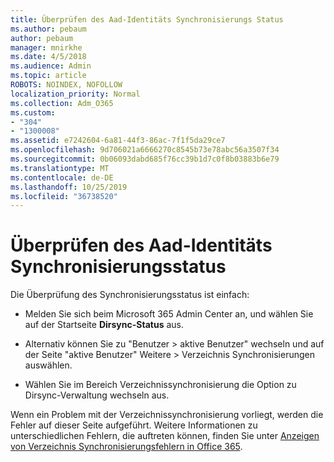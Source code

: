 ```yaml
---
title: Überprüfen des Aad-Identitäts Synchronisierungs Status
ms.author: pebaum
author: pebaum
manager: mnirkhe
ms.date: 4/5/2018
ms.audience: Admin
ms.topic: article
ROBOTS: NOINDEX, NOFOLLOW
localization_priority: Normal
ms.collection: Adm_O365
ms.custom:
- "304"
- "1300008"
ms.assetid: e7242604-6a81-44f3-86ac-7f1f5da29ce7
ms.openlocfilehash: 9d706021a6666270c8545b73e78abc56a3507f34
ms.sourcegitcommit: 0b06093dabd685f76cc39b1d7c0f8b03883b6e79
ms.translationtype: MT
ms.contentlocale: de-DE
ms.lasthandoff: 10/25/2019
ms.locfileid: "36738520"
---
```

# <a name="check-aad-identity-sync-status"></a>Überprüfen des Aad-Identitäts Synchronisierungsstatus

Die Überprüfung des Synchronisierungsstatus ist einfach:
  
- Melden Sie sich beim Microsoft 365 Admin Center an, und wählen Sie auf der Startseite **Dirsync-Status** aus.

- Alternativ können Sie zu "Benutzer \> aktive Benutzer" wechseln und auf der Seite "aktive Benutzer" Weitere \> Verzeichnis Synchronisierungen auswählen.

- Wählen Sie im Bereich Verzeichnissynchronisierung die Option zu Dirsync-Verwaltung wechseln aus.

Wenn ein Problem mit der Verzeichnissynchronisierung vorliegt, werden die Fehler auf dieser Seite aufgeführt. Weitere Informationen zu unterschiedlichen Fehlern, die auftreten können, finden Sie unter [Anzeigen von Verzeichnis Synchronisierungsfehlern in Office 365](https://docs.microsoft.com//office365/enterprise/identify-directory-synchronization-errors).
  